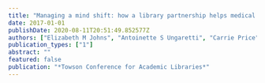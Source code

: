 ```yaml
---
title: "Managing a mind shift: how a library partnership helps medical practitioners transform into medical educators"
date: 2017-01-01
publishDate: 2020-08-11T20:51:49.852577Z
authors: ["Elizabeth M Johns", "Antoinette S Ungaretti", "Carrie Price"]
publication_types: ["1"]
abstract: ""
featured: false
publication: "*Towson Conference for Academic Libraries*"
---
```



